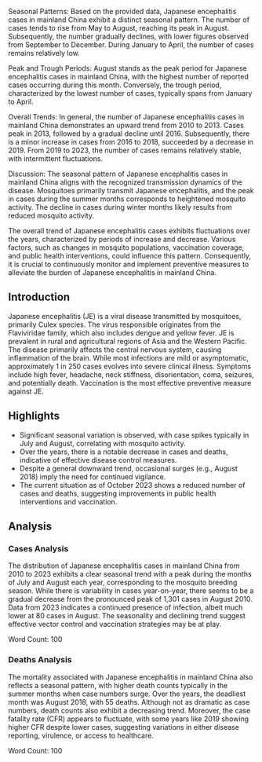 Seasonal Patterns: 
Based on the provided data, Japanese encephalitis cases in mainland China exhibit a distinct seasonal pattern. The number of cases tends to rise from May to August, reaching its peak in August. Subsequently, the number gradually declines, with lower figures observed from September to December. During January to April, the number of cases remains relatively low.

Peak and Trough Periods: 
August stands as the peak period for Japanese encephalitis cases in mainland China, with the highest number of reported cases occurring during this month. Conversely, the trough period, characterized by the lowest number of cases, typically spans from January to April.

Overall Trends: 
In general, the number of Japanese encephalitis cases in mainland China demonstrates an upward trend from 2010 to 2013. Cases peak in 2013, followed by a gradual decline until 2016. Subsequently, there is a minor increase in cases from 2016 to 2018, succeeded by a decrease in 2019. From 2019 to 2023, the number of cases remains relatively stable, with intermittent fluctuations.

Discussion: 
The seasonal pattern of Japanese encephalitis cases in mainland China aligns with the recognized transmission dynamics of the disease. Mosquitoes primarily transmit Japanese encephalitis, and the peak in cases during the summer months corresponds to heightened mosquito activity. The decline in cases during winter months likely results from reduced mosquito activity.

The overall trend of Japanese encephalitis cases exhibits fluctuations over the years, characterized by periods of increase and decrease. Various factors, such as changes in mosquito populations, vaccination coverage, and public health interventions, could influence this pattern. Consequently, it is crucial to continuously monitor and implement preventive measures to alleviate the burden of Japanese encephalitis in mainland China.
## Introduction

Japanese encephalitis (JE) is a viral disease transmitted by mosquitoes, primarily Culex species. The virus responsible originates from the Flaviviridae family, which also includes dengue and yellow fever. JE is prevalent in rural and agricultural regions of Asia and the Western Pacific. The disease primarily affects the central nervous system, causing inflammation of the brain. While most infections are mild or asymptomatic, approximately 1 in 250 cases evolves into severe clinical illness. Symptoms include high fever, headache, neck stiffness, disorientation, coma, seizures, and potentially death. Vaccination is the most effective preventive measure against JE.

## Highlights

- Significant seasonal variation is observed, with case spikes typically in July and August, correlating with mosquito activity. <br/>
- Over the years, there is a notable decrease in cases and deaths, indicative of effective disease control measures. <br/>
- Despite a general downward trend, occasional surges (e.g., August 2018) imply the need for continued vigilance. <br/>
- The current situation as of October 2023 shows a reduced number of cases and deaths, suggesting improvements in public health interventions and vaccination. <br/>

## Analysis

### Cases Analysis
The distribution of Japanese encephalitis cases in mainland China from 2010 to 2023 exhibits a clear seasonal trend with a peak during the months of July and August each year, corresponding to the mosquito breeding season. While there is variability in cases year-on-year, there seems to be a gradual decrease from the pronounced peak of 1,301 cases in August 2010. Data from 2023 indicates a continued presence of infection, albeit much lower at 80 cases in August. The seasonality and declining trend suggest effective vector control and vaccination strategies may be at play.

Word Count: 100

### Deaths Analysis
The mortality associated with Japanese encephalitis in mainland China also reflects a seasonal pattern, with higher death counts typically in the summer months when case numbers surge. Over the years, the deadliest month was August 2018, with 55 deaths. Although not as dramatic as case numbers, death counts also exhibit a decreasing trend. Moreover, the case fatality rate (CFR) appears to fluctuate, with some years like 2019 showing higher CFR despite lower cases, suggesting variations in either disease reporting, virulence, or access to healthcare.

Word Count: 100
